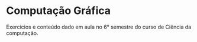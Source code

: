 # Computação Gráfica

Exercícios e conteúdo dado em aula no 6° semestre do curso de Ciência da computação.

